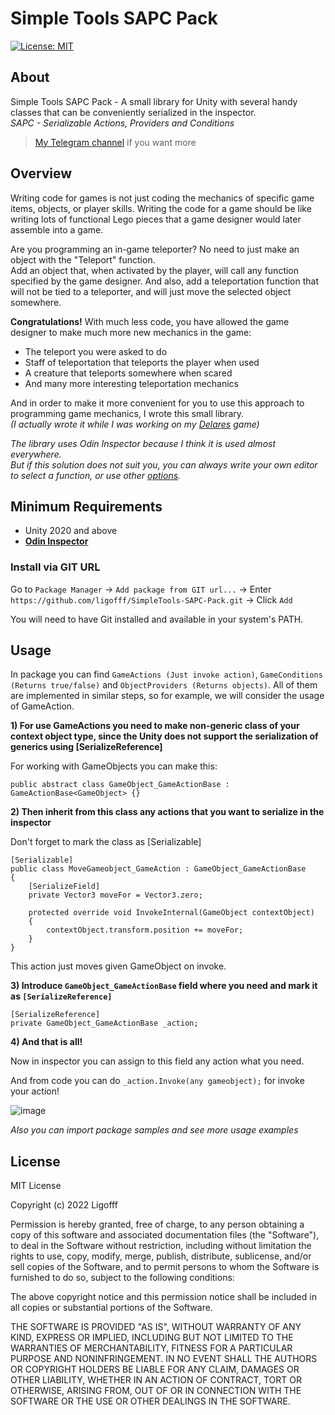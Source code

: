 # Simple Tools SAPC Pack
[![License: MIT](https://img.shields.io/badge/License-MIT-blue.svg)](https://opensource.org/licenses/MIT)


## About
Simple Tools SAPC Pack - A small library for Unity with several handy classes that can be conveniently serialized in the inspector.<br />
*SAPC - Serializable Actions, Providers and Conditions*

> [My Telegram channel](https://t.me/ligofff_blog) if you want more

## Overview

Writing code for games is not just coding the mechanics of specific game items, objects, or player skills.
Writing the code for a game should be like writing lots of functional Lego pieces that a game designer would later assemble into a game.

Are you programming an in-game teleporter? No need to just make an object with the "Teleport" function.<br />
Add an object that, when activated by the player, will call any function specified by the game designer.
And also, add a teleportation function that will not be tied to a teleporter, and will just move the selected object somewhere.

**Congratulations!** With much less code, you have allowed the game designer to make much more new mechanics in the game:
* The teleport you were asked to do
* Staff of teleportation that teleports the player when used
* A creature that teleports somewhere when scared
* And many more interesting teleportation mechanics

And in order to make it more convenient for you to use this approach to programming game mechanics, I wrote this small library.<br />
*(I actually wrote it while I was working on my [Delares](https://store.steampowered.com/app/1516130/Delares/) game)*

*The library uses Odin Inspector because I think it is used almost everywhere.<br />
But if this solution does not suit you, you can always write your own editor to select a function, or use other [options](https://github.com/mackysoft/Unity-SerializeReferenceExtensions).*

## Minimum Requirements
* Unity 2020 and above
* [**Odin Inspector**](https://odininspector.com/)
### Install via GIT URL

Go to ```Package Manager``` -> ```Add package from GIT url...``` -> Enter ```https://github.com/ligofff/SimpleTools-SAPC-Pack.git``` -> Click ```Add```

You will need to have Git installed and available in your system's PATH.

## Usage

In package you can find ```GameActions (Just invoke action)```, ```GameConditions (Returns true/false)``` and ```ObjectProviders (Returns objects)```. All of them are implemented in similar steps, so for example, we will consider the usage of GameAction.

**1) For use GameActions you need to make non-generic class of your context object type, since the Unity does not support the serialization of generics using [SerializeReference]**

For working with GameObjects you can make this:
```
public abstract class GameObject_GameActionBase : GameActionBase<GameObject> {}
```
**2) Then inherit from this class any actions that you want to serialize in the inspector**

Don't forget to mark the class as [Serializable]
```
[Serializable]
public class MoveGameobject_GameAction : GameObject_GameActionBase
{
    [SerializeField]
    private Vector3 moveFor = Vector3.zero;
    
    protected override void InvokeInternal(GameObject contextObject)
    {
        contextObject.transform.position += moveFor;
    }
}
```
This action just moves given GameObject on invoke.

**3) Introduce ```GameObject_GameActionBase``` field where you need and mark it as ```[SerializeReference]```**

```
[SerializeReference]
private GameObject_GameActionBase _action;

```

**4) And that is all!**

Now in inspector you can assign to this field any action what you need.

And from code you can do ```_action.Invoke(any gameobject);``` for invoke your action!

![image](https://user-images.githubusercontent.com/44195161/227803753-b433f7fc-9a1c-4653-800e-5b9d1762ce52.png)

*Also you can import package samples and see more usage examples*

## License

MIT License

Copyright (c) 2022 Ligofff

Permission is hereby granted, free of charge, to any person obtaining
a copy of this software and associated documentation files (the
"Software"), to deal in the Software without restriction, including
without limitation the rights to use, copy, modify, merge, publish,
distribute, sublicense, and/or sell copies of the Software, and to
permit persons to whom the Software is furnished to do so, subject to
the following conditions:

The above copyright notice and this permission notice shall be
included in all copies or substantial portions of the Software.

THE SOFTWARE IS PROVIDED "AS IS", WITHOUT WARRANTY OF ANY KIND,
EXPRESS OR IMPLIED, INCLUDING BUT NOT LIMITED TO THE WARRANTIES OF
MERCHANTABILITY, FITNESS FOR A PARTICULAR PURPOSE AND
NONINFRINGEMENT. IN NO EVENT SHALL THE AUTHORS OR COPYRIGHT HOLDERS BE
LIABLE FOR ANY CLAIM, DAMAGES OR OTHER LIABILITY, WHETHER IN AN ACTION
OF CONTRACT, TORT OR OTHERWISE, ARISING FROM, OUT OF OR IN CONNECTION
WITH THE SOFTWARE OR THE USE OR OTHER DEALINGS IN THE SOFTWARE.
